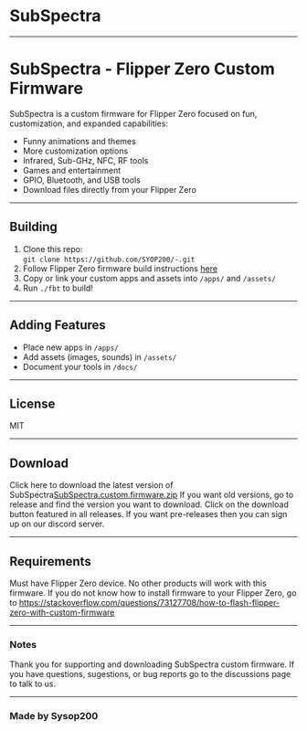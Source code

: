 # SubSpectra
***
# SubSpectra - Flipper Zero Custom Firmware

SubSpectra is a custom firmware for Flipper Zero focused on fun, customization, and expanded capabilities:

- Funny animations and themes
- More customization options
- Infrared, Sub-GHz, NFC, RF tools
- Games and entertainment
- GPIO, Bluetooth, and USB tools
- Download files directly from your Flipper Zero
***
## Building

1. Clone this repo:  
   `git clone https://github.com/SYOP200/-.git`
2. Follow Flipper Zero firmware build instructions [here](https://github.com/flipperdevices/flipperzero-firmware#building)
3. Copy or link your custom apps and assets into `/apps/` and `/assets/`
4. Run `./fbt` to build!
***
## Adding Features

- Place new apps in `/apps/`
- Add assets (images, sounds) in `/assets/`
- Document your tools in `/docs/`
***
## License

MIT

***
## Download
Click here to download the latest version of SubSpectra[SubSpectra.custom.firmware.zip](https://github.com/user-attachments/files/22583560/SubSpectra.custom.firmware.zip)
If you want old versions, go to release and find the version you want to download. Click on the download button featured in all releases.
If you want pre-releases then you can sign up on our discord server.

***

## Requirements
Must have Flipper Zero device. No other products will work with this firmware. If you do not know how to install firmware to your Flipper Zero, go to https://stackoverflow.com/questions/73127708/how-to-flash-flipper-zero-with-custom-firmware
***
### Notes

Thank you for supporting and downloading SubSpectra custom firmware. If you have questions, sugestions, or bug reports go to the discussions page to talk to us.
***
### Made by Sysop200
